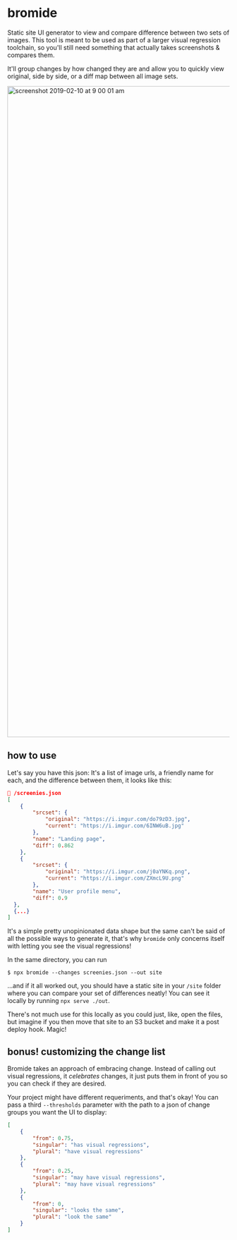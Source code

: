 # bromide

Static site UI generator to view and compare difference between two sets of images. This tool is meant to be used as part of a larger visual regression toolchain, so you'll still need something that actually takes screenshots & compares them.

It'll group changes by how changed they are and allow you to quickly view original, side by side, or a diff map between all image sets.

<img width="1477" alt="screenshot 2019-02-10 at 9 00 01 am" src="https://user-images.githubusercontent.com/11539094/52531777-a1e03f00-2d12-11e9-926b-1130a1a4395e.png">

## how to use

Let's say you have this json: It's a list of image urls, a friendly name for each, and the difference between them, it looks like this:

```json
📄 /screenies.json
[
	{
		"srcset": {
			"original": "https://i.imgur.com/do79zD3.jpg",
			"current": "https://i.imgur.com/6INW6uB.jpg"
		},
		"name": "Landing page",
		"diff": 0.862
	},
	{
		"srcset": {
			"original": "https://i.imgur.com/j0aYNKq.png",
			"current": "https://i.imgur.com/ZXmcL9U.png"
		},
		"name": "User profile menu",
		"diff": 0.9
  },
  {...}
]
```

It's a simple pretty unopinionated data shape but the same can't be said of all the possible ways to generate it, that's why `bromide` only concerns itself with letting you see the visual regressions!

In the same directory, you can run

```
$ npx bromide --changes screenies.json --out site
```

…and if it all worked out, you should have a static site in your `/site` folder where you can compare your set of differences neatly! You can see it locally by running `npx serve ./out`.

There's not much use for this locally as you could just, like, open the files, but imagine if you then move that site to an S3 bucket and make it a post deploy hook. Magic!

## bonus! customizing the change list

Bromide takes an approach of embracing change. Instead of calling out visual regressions, it _celebrates_ changes, it just puts them in front of you so you can check if they are desired.

Your project might have different requeriments, and that's okay! You can pass a third `--thresholds` parameter with the path to a json of change groups you want the UI to display:

```json
[
	{
		"from": 0.75,
		"singular": "has visual regressions",
		"plural": "have visual regressions"
	},
	{
		"from": 0.25,
		"singular": "may have visual regressions",
		"plural": "may have visual regressions"
	},
	{
		"from": 0,
		"singular": "looks the same",
		"plural": "look the same"
	}
]
```
